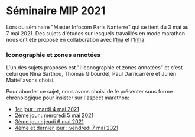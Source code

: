 # Séminaire MIP 2021

Lors du séminaire "Master Infocom Paris Nanterre" qui se tient du 3 mai au 7 mai 2021. Des sujets d'études sur lesquels travaillés en mode marathon nous ont été proposé en collaboration avec l'[Ina](https://www.ina.fr/) et l'[Inha](https://www.inha.fr/fr/index.html).

###  Iconographie et zones annotées
L'un des sujets proposés est "l'iconographie et zones annotées" et c'est celui que Nina Sarthou, Thomas Gibourdel, Paul Darricarrère et Julien Matteï avons choisi.

Pour aborder ce sujet, nous avons choisi de le présenter sous forme chronologique pour insister sur l'aspect marathon:
* [1er jour : mardi 4 mai 2021](/jour_1.md)
* [2ème jour : mercredi 5 mai 2021](/jour_2.md)
* [3ème jour : jeudi 6 mai 2021](/jour_3.md)
* [4ème et dernier jour : vendredi 7 mai 2021](/jour_4.md)

